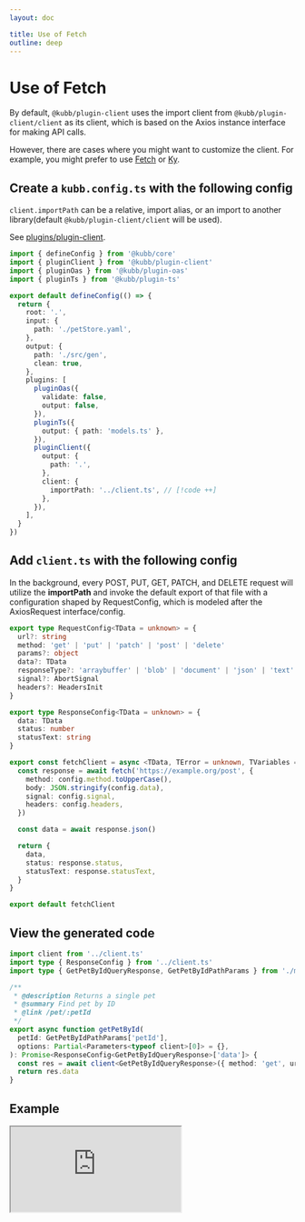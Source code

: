 ```yaml
---
layout: doc

title: Use of Fetch
outline: deep
---
```


# Use of Fetch
By default, `@kubb/plugin-client` uses the import client from `@kubb/plugin-client/client` as its client, which is based on the Axios instance interface for making API calls.

However, there are cases where you might want to customize the client. For example, you might prefer to use [Fetch](https://developer.mozilla.org/en-US/docs/Web/API/Fetch_API/Using_Fetch) or [Ky](https://github.com/sindresorhus/ky).

## Create a `kubb.config.ts` with the following config
`client.importPath` can be a relative, import alias, or an import to another library(default `@kubb/plugin-client/client` will be used).

See [plugins/plugin-client](/documentation/plugins/plugin-client/#client).
```typescript twoslash
import { defineConfig } from '@kubb/core'
import { pluginClient } from '@kubb/plugin-client'
import { pluginOas } from '@kubb/plugin-oas'
import { pluginTs } from '@kubb/plugin-ts'

export default defineConfig(() => {
  return {
    root: '.',
    input: {
      path: './petStore.yaml',
    },
    output: {
      path: './src/gen',
      clean: true,
    },
    plugins: [
      pluginOas({
        validate: false,
        output: false,
      }),
      pluginTs({
        output: { path: 'models.ts' },
      }),
      pluginClient({
        output: {
          path: '.',
        },
        client: {
          importPath: '../client.ts', // [!code ++]
        },
      }),
    ],
  }
})

```

## Add `client.ts` with the following config
In the background, every POST, PUT, GET, PATCH, and DELETE request will utilize the **importPath** and invoke the default export of that file with a configuration shaped by RequestConfig, which is modeled after the AxiosRequest interface/config.

```typescript client.ts
export type RequestConfig<TData = unknown> = {
  url?: string
  method: 'get' | 'put' | 'patch' | 'post' | 'delete'
  params?: object
  data?: TData
  responseType?: 'arraybuffer' | 'blob' | 'document' | 'json' | 'text' | 'stream'
  signal?: AbortSignal
  headers?: HeadersInit
}

export type ResponseConfig<TData = unknown> = {
  data: TData
  status: number
  statusText: string
}

export const fetchClient = async <TData, TError = unknown, TVariables = unknown>(config: RequestConfig<TVariables>): Promise<ResponseConfig<TData>> => {
  const response = await fetch('https://example.org/post', {
    method: config.method.toUpperCase(),
    body: JSON.stringify(config.data),
    signal: config.signal,
    headers: config.headers,
  })

  const data = await response.json()

  return {
    data,
    status: response.status,
    statusText: response.statusText,
  }
}

export default fetchClient

```

## View the generated code
```typescript
import client from '../client.ts'
import type { ResponseConfig } from '../client.ts'
import type { GetPetByIdQueryResponse, GetPetByIdPathParams } from './models.ts'

/**
 * @description Returns a single pet
 * @summary Find pet by ID
 * @link /pet/:petId
 */
export async function getPetById(
  petId: GetPetByIdPathParams['petId'],
  options: Partial<Parameters<typeof client>[0]> = {},
): Promise<ResponseConfig<GetPetByIdQueryResponse>['data']> {
  const res = await client<GetPetByIdQueryResponse>({ method: 'get', url: `/pet/${petId}`, ...options })
  return res.data
}

```


## Example
<iframe
src="https://codesandbox.io/embed/github/kubb-labs/kubb/tree/main/examples/fetch?fontsize=14&module=%2Fsrc%2Fgen%2Fmodels%2FPerson.ts&theme=dark&view=editor"
:style="{
width: '100%',
height: '700px',
border: 0,
borderRadius: '4px',
overflow: 'hidden'
}"
title="Client"
allow="accelerometer; ambient-light-sensor; camera; encrypted-media; geolocation; gyroscope; hid; microphone; midi; payment; usb; vr; xr-spatial-tracking"
sandbox="allow-forms allow-modals allow-popups allow-presentation allow-same-origin allow-scripts"
/>
